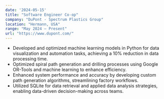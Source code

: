 ```yaml
---
date: '2024-05-15'
title: "Software Engineer Co-op"
company: "DuPont - Spectrum Plastics Group"
location: "Hermann, USA"
range: "May 2024 – Present"
url: "https://www.dupont.com/"
---
```


- Developed and optimized machine learning models in Python for data visualization and automation tasks, achieving a 10% reduction in data processing time.
- Optimized spiral path generation and drilling processes using Google OR-Tools and machine learning to enhance efficiency.
- Enhanced system performance and accuracy by developing custom path generation algorithms, streamlining factory workflows.
- Utilized SQLite for data retrieval and applied data analysis strategies, enabling data-driven decision-making across teams.
